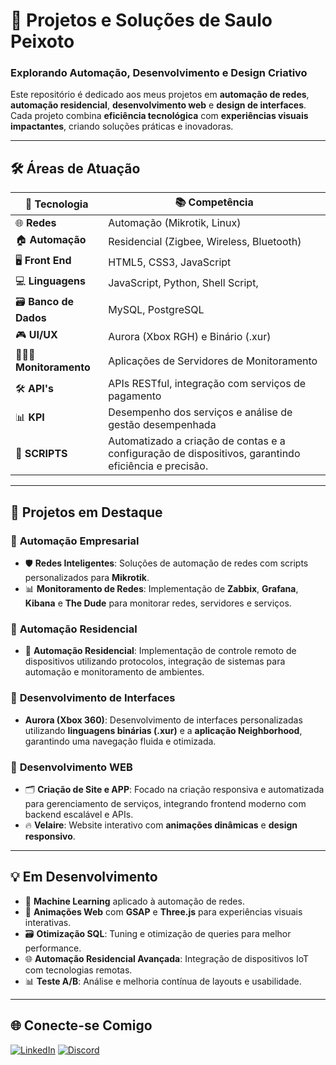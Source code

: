 
# 🚀 **Projetos e Soluções de Saulo Peixoto**

### **Explorando Automação, Desenvolvimento e Design Criativo**

Este repositório é dedicado aos meus projetos em **automação de redes**, **automação residencial**, **desenvolvimento web** e **design de interfaces**. Cada projeto combina **eficiência tecnológica** com **experiências visuais impactantes**, criando soluções práticas e inovadoras.

---

## 🛠️ **Áreas de Atuação**

| 🔧 Tecnologia  | 📚 Competência               |
| -------------- | ---------------------------- |
| 🌐 **Redes**    | Automação (Mikrotik, Linux)  |
| 🏠 **Automação**| Residencial (Zigbee, Wireless, Bluetooth) |
| 🖥️ **Front End**  | HTML5, CSS3, JavaScript      |
| 💻 **Linguagens**| JavaScript, Python, Shell Script, |
| 🗃️ **Banco de Dados** | MySQL, PostgreSQL     |
| 🎮 **UI/UX**    | Aurora (Xbox RGH) e Binário (.xur)  |
| 👨🏽‍💻 **Monitoramento**    | Aplicações de Servidores de Monitoramento |
| 🛠️ **API's**    | APIs RESTful, integração com serviços de pagamento |
| 📊 **KPI**    | Desempenho dos serviços e análise de gestão desempenhada |
| 📜 **SCRIPTS** | Automatizado a criação de contas e a configuração de dispositivos, garantindo eficiência e precisão.


---

## 🌟 **Projetos em Destaque**

### 🏢 **Automação Empresarial**  

- 🛡️ **Redes Inteligentes**: Soluções de automação de redes com scripts personalizados para **Mikrotik**.
- 📊 **Monitoramento de Redes**: Implementação de **Zabbix**, **Grafana**, **Kibana** e **The Dude** para monitorar redes, servidores e serviços.

### 🏡 **Automação Residencial**  
- 🏡 **Automação Residencial**: Implementação de controle remoto de dispositivos utilizando protocolos, integração de sistemas para automação e monitoramento de ambientes.


### 🎨 **Desenvolvimento de Interfaces**
- **Aurora (Xbox 360)**: Desenvolvimento de interfaces personalizadas utilizando **linguagens binárias (.xur)** e a **aplicação Neighborhood**, garantindo uma navegação fluida e otimizada.

### 🎨 **Desenvolvimento WEB**

- 🗂️ **Criação de Site e APP**: Focado na criação responsiva e automatizada para gerenciamento de serviços, integrando frontend moderno com backend escalável e APIs.
- 🔥 **Velaire**: Website interativo com **animações dinâmicas** e **design responsivo**.

---

## 💡 **Em Desenvolvimento**

- 🤖 **Machine Learning** aplicado à automação de redes.
- 🎥 **Animações Web** com **GSAP** e **Three.js** para experiências visuais interativas.
- 🗃️ **Otimização SQL**: Tuning e otimização de queries para melhor performance.
- 🌐 **Automação Residencial Avançada**: Integração de dispositivos IoT com tecnologias remotas.
- 📊 **Teste A/B**: Análise e melhoria contínua de layouts e usabilidade.

---

## 🌐 **Conecte-se Comigo**

[![LinkedIn](https://img.shields.io/badge/LinkedIn-0077B5?style=for-the-badge&logo=linkedin&logoColor=white)](https://www.linkedin.com/in/saulopeixoto)
[![Discord](https://img.shields.io/badge/Discord-7289DA?style=for-the-badge&logo=discord&logoColor=white)](https://discord.com/users/364898255525642243)
